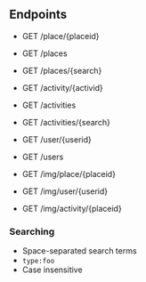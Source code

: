 ## Endpoints

* GET /place/{placeid}
* GET /places
* GET /places/{search}

* GET /activity/{activid}
* GET /activities
* GET /activities/{search}

* GET /user/{userid}
* GET /users

* GET /img/place/{placeid}
* GET /img/user/{userid}
* GET /img/activity/{placeid}

### Searching

* Space-separated search terms
* `type:foo`
* Case insensitive
